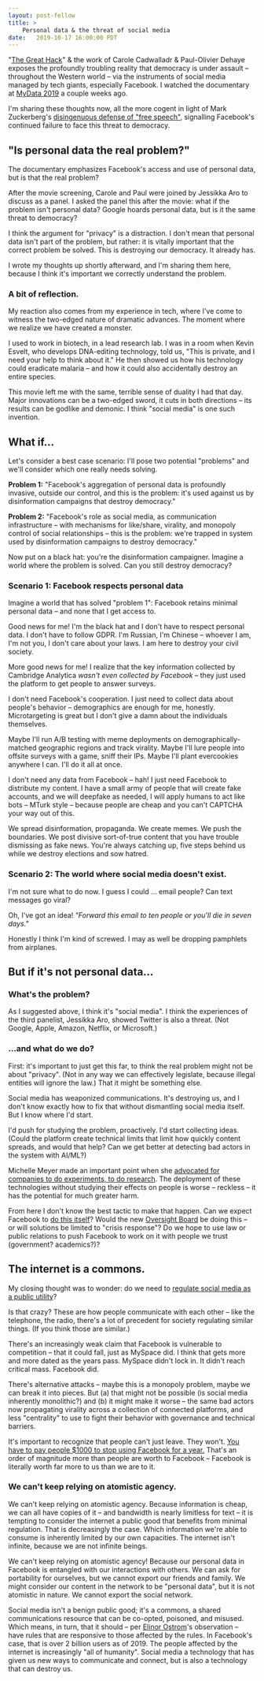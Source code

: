 ```yaml
---
layout: post-fellow
title: >
    Personal data & the threat of social media
date:   2019-10-17 16:00:00 PDT
---
```


"[The Great Hack](https://www.netflix.com/title/80117542)" & the work of Carole Cadwalladr & Paul-Olivier Dehaye exposes the profoundly troubling reality that democracy is under assault – throughout the Western world – via the instruments of social media managed by tech giants, especially Facebook. I watched the documentary at [MyData 2019](https://mydata2019.org/) a couple weeks ago.

I'm sharing these thoughts now, all the more cogent in light of Mark Zuckerberg's [disingenuous
defense of "free speech"](https://www.nytimes.com/2019/10/17/business/zuckerberg-facebook-free-speech.html), signalling Facebook's continued failure to face this threat to democracy.

## "Is personal data the real problem?"

The documentary emphasizes Facebook's access and use of personal data, but is that the real problem?

After the movie screening, Carole and Paul were joined by Jessikka Aro to discuss as a panel. I asked the panel this after the movie: what if the problem isn't personal data? Google hoards personal data, but is it the same threat to democracy?

I think the argument for "privacy" is a distraction. I don't mean that personal data isn't part of the problem, but rather: it is vitally important that the correct problem be solved. This is destroying our democracy. It already has.

I wrote my thoughts up shortly afterward, and I'm sharing them here, because I think it's important we correctly understand the problem.

### A bit of reflection.

My reaction also comes from my experience in tech, where I've come to witness the two-edged nature of dramatic advances. The moment where we realize we have created a monster.

I used to work in biotech, in a lead research lab. I was in a room when Kevin Esvelt, who develops DNA-editing technology, told us, "This is private, and I need your help to think about it." He then showed us how his technology could eradicate malaria – and how it could also accidentally destroy an entire species.

This movie left me with the same, terrible sense of duality I had that day. Major innovations can be a two-edged sword, it cuts in both directions – its results can be godlike and demonic. I think "social media" is one such invention.

## What if...

Let's consider a best case scenario: I'll pose two potential "problems" and we'll consider which one really needs solving.

**Problem 1:** "Facebook's aggregation of personal data is profoundly invasive, outside our control, and this is the problem: it's used against us by disinformation campaigns that destroy democracy."

**Problem 2:** "Facebook's role as social media, as communication infrastructure – with mechanisms for like/share, virality, and monopoly control of social relationships – this is the problem: we're trapped in system used by disinformation campaigns to destroy democracy."

Now put on a black hat: you're the disinformation campaigner. Imagine a world where the problem is solved. Can you still destroy democracy?

### Scenario 1: Facebook respects personal data

Imagine a world that has solved "problem 1": Facebook retains minimal personal data – and none that I get access to.

Good news for me! I'm the black hat and I don't have to respect personal data. I don't have to follow GDPR. I'm Russian, I'm Chinese – whoever I am, I'm not you, I don't care about your laws. I am here to destroy your civil society.

More good news for me! I realize that the key information collected by Cambridge Analytica _wasn't even collected by Facebook_ – they just used the platform to get people to answer surveys.

I don't need Facebook's cooperation. I just need to collect data about people's behavior – demographics are enough for me, honestly. Microtargeting is great but I don't give a damn about the individuals themselves.

Maybe I'll run A/B testing with meme deployments on demographically-matched geographic regions and track virality. Maybe I'll lure people into offsite surveys with a game, sniff their IPs. Maybe I'll plant evercookies anywhere I can. I'll do it all at once.

I don't need any data from Facebook – hah! I just need Facebook to distribute my content. I have a small army of people that will create fake accounts, and we will deepfake as needed, I will apply humans to act like bots – MTurk style – because people are cheap and you can't CAPTCHA your way out of this.

We spread disinformation, propaganda. We create memes. We push the boundaries. We post divisive sort-of-true content that you have trouble dismissing as fake news. You're always catching up, five steps behind us while we destroy elections and sow hatred.

### Scenario 2: The world where social media doesn't exist.

I'm not sure what to do now. I guess I could … email people? Can text messages go viral?

Oh, I've got an idea! _"Forward this email to ten people or you'll die in seven days."_

Honestly I think I'm kind of screwed. I may as well be dropping pamphlets from airplanes.

## But if it's not personal data…

### What's the problem?

As I suggested above, I think it's "social media". I think the experiences of the third panelist, Jessikka Aro, showed Twitter is also a threat. (Not Google, Apple, Amazon, Netflix, or Microsoft.)

### …and what do we do?

First: it's important to just get this far, to think the real problem might not be about "privacy". (Not in any way we can effectively legislate, because illegal entities will ignore the law.) That it might be something else.

Social media has weaponized communications. It's destroying us, and I don't know exactly how to fix that without dismantling social media itself. But I know where I'd start.

I'd push for studying the problem, proactively. I'd start collecting ideas. (Could the platform create technical limits that limit how quickly content spreads, and would that help? Can we get better at detecting bad actors in the system with AI/ML?)

Michelle Meyer made an important point when she [advocated for companies to do experiments, to do research](https://www.nytimes.com/2015/06/21/opinion/sunday/please-corporations-experiment-on-us.html). The deployment of these technologies without studying their effects on people is worse – reckless – it has the potential for much greater harm.

From here I don't know the best tactic to make that happen. Can we expect Facebook to [do this itself](https://datasociety.net/output/owning-ethics-corporate-logics-silicon-valley-and-the-institutionalization-of-ethics/)? Would the new [Oversight Board](https://newsroom.fb.com/news/2019/09/oversight-board-structure/) be doing this – or will solutions be limited to "crisis response"? Do we hope to use law or public relations to push Facebook to work on it with people we trust (government? academics?)?

## The internet is a commons.

My closing thought was to wonder: do we need to [regulate social media as a public utility](https://en.wikipedia.org/wiki/Social_media_as_a_public_utility)?

Is that crazy? These are how people communicate with each other – like the telephone, the radio, there's a lot of precedent for society regulating similar things. (If you think those are similar.)

There's an increasingly weak claim that Facebook is vulnerable to competition – that it could fall, just as MySpace did. I think that gets more and more dated as the years pass. MySpace didn't lock in. It didn't reach critical mass. Facebook did.

There's alternative attacks – maybe this is a monopoly problem, maybe we can break it into pieces. But (a) that might not be possible (is social media inherently monolithic?) and (b) it might make it worse – the same bad actors now propagating virality across a collection of connected platforms, and less "centrality" to use to fight their behavior with governance and technical barriers.

It's important to recognize that people can't just leave. They won't. [You have to pay people $1000 to stop using Facebook for a year.](http://nymag.com/intelligencer/2019/01/youd-have-to-pay-someone-usd1-000-to-stop-using-facebook.html) That's an order of magnitude more than people are worth to Facebook – Facebook is literally worth far more to us than we are to it.

### We can't keep relying on atomistic agency.

We can't keep relying on atomistic agency. Because information is cheap, we can all have copies of it – and bandwidth is nearly limitless for text – it is tempting to consider the internet a public good that benefits from minimal regulation. That is decreasingly the case. Which information we're able to consume is inherently limited by our own capacities. The internet isn't infinite, because we are not infinite beings.

We can't keep relying on atomistic agency! Because our personal data in Facebook is entangled with our interactions with others. We can ask for portability for ourselves, but we cannot export our friends and family. We might consider our content in the network to be "personal data", but it is not atomistic in nature. We cannot export the social network.

Social media isn't a benign public good; it's a commons, a shared communications resource that can be co-opted, poisoned, and misused. Which means, in turn, that it should – per [Elinor Ostrom](https://en.wikipedia.org/wiki/Elinor_Ostrom)'s observation – have rules that are responsive to those affected by the rules. In Facebook's case, that is over 2 billion users as of 2019. The people affected by the internet is increasingly "all of humanity". Social media a technology that has given us new ways to communicate and connect, but is also a technology that can destroy us.